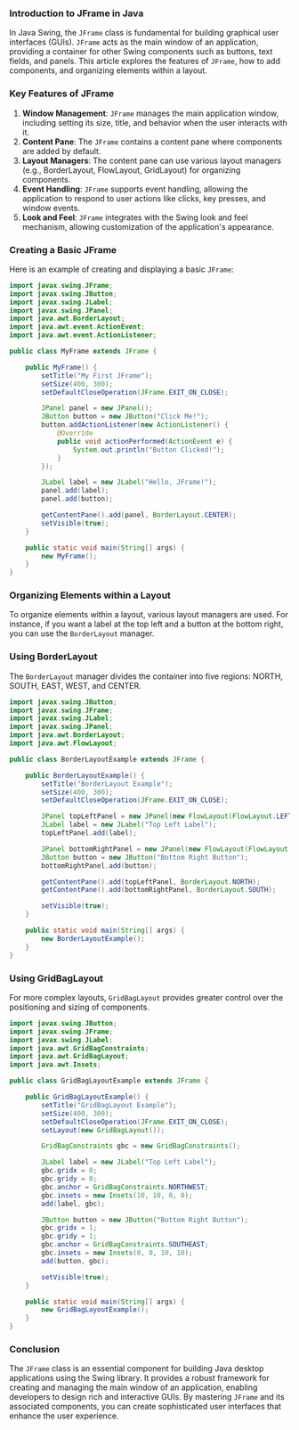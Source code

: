 ### Introduction to JFrame in Java

In Java Swing, the `JFrame` class is fundamental for building graphical user interfaces (GUIs). `JFrame` acts as the main window of an application, providing a container for other Swing components such as buttons, text fields, and panels. This article explores the features of `JFrame`, how to add components, and organizing elements within a layout.

### Key Features of JFrame

1. **Window Management**: `JFrame` manages the main application window, including setting its size, title, and behavior when the user interacts with it.
2. **Content Pane**: The `JFrame` contains a content pane where components are added by default.
3. **Layout Managers**: The content pane can use various layout managers (e.g., BorderLayout, FlowLayout, GridLayout) for organizing components.
4. **Event Handling**: `JFrame` supports event handling, allowing the application to respond to user actions like clicks, key presses, and window events.
5. **Look and Feel**: `JFrame` integrates with the Swing look and feel mechanism, allowing customization of the application's appearance.

### Creating a Basic JFrame

Here is an example of creating and displaying a basic `JFrame`:

```java
import javax.swing.JFrame;
import javax.swing.JButton;
import javax.swing.JLabel;
import javax.swing.JPanel;
import java.awt.BorderLayout;
import java.awt.event.ActionEvent;
import java.awt.event.ActionListener;

public class MyFrame extends JFrame {

    public MyFrame() {
        setTitle("My First JFrame");
        setSize(400, 300);
        setDefaultCloseOperation(JFrame.EXIT_ON_CLOSE);

        JPanel panel = new JPanel();
        JButton button = new JButton("Click Me!");
        button.addActionListener(new ActionListener() {
            @Override
            public void actionPerformed(ActionEvent e) {
                System.out.println("Button Clicked!");
            }
        });

        JLabel label = new JLabel("Hello, JFrame!");
        panel.add(label);
        panel.add(button);

        getContentPane().add(panel, BorderLayout.CENTER);
        setVisible(true);
    }

    public static void main(String[] args) {
        new MyFrame();
    }
}
```

### Organizing Elements within a Layout

To organize elements within a layout, various layout managers are used. For instance, if you want a label at the top left and a button at the bottom right, you can use the `BorderLayout` manager.

### Using BorderLayout

The `BorderLayout` manager divides the container into five regions: NORTH, SOUTH, EAST, WEST, and CENTER.

```java
import javax.swing.JButton;
import javax.swing.JFrame;
import javax.swing.JLabel;
import javax.swing.JPanel;
import java.awt.BorderLayout;
import java.awt.FlowLayout;

public class BorderLayoutExample extends JFrame {

    public BorderLayoutExample() {
        setTitle("BorderLayout Example");
        setSize(400, 300);
        setDefaultCloseOperation(JFrame.EXIT_ON_CLOSE);

        JPanel topLeftPanel = new JPanel(new FlowLayout(FlowLayout.LEFT));
        JLabel label = new JLabel("Top Left Label");
        topLeftPanel.add(label);

        JPanel bottomRightPanel = new JPanel(new FlowLayout(FlowLayout.RIGHT));
        JButton button = new JButton("Bottom Right Button");
        bottomRightPanel.add(button);

        getContentPane().add(topLeftPanel, BorderLayout.NORTH);
        getContentPane().add(bottomRightPanel, BorderLayout.SOUTH);

        setVisible(true);
    }

    public static void main(String[] args) {
        new BorderLayoutExample();
    }
}
```

### Using GridBagLayout

For more complex layouts, `GridBagLayout` provides greater control over the positioning and sizing of components.

```java
import javax.swing.JButton;
import javax.swing.JFrame;
import javax.swing.JLabel;
import java.awt.GridBagConstraints;
import java.awt.GridBagLayout;
import java.awt.Insets;

public class GridBagLayoutExample extends JFrame {

    public GridBagLayoutExample() {
        setTitle("GridBagLayout Example");
        setSize(400, 300);
        setDefaultCloseOperation(JFrame.EXIT_ON_CLOSE);
        setLayout(new GridBagLayout());

        GridBagConstraints gbc = new GridBagConstraints();

        JLabel label = new JLabel("Top Left Label");
        gbc.gridx = 0;
        gbc.gridy = 0;
        gbc.anchor = GridBagConstraints.NORTHWEST;
        gbc.insets = new Insets(10, 10, 0, 0);
        add(label, gbc);

        JButton button = new JButton("Bottom Right Button");
        gbc.gridx = 1;
        gbc.gridy = 1;
        gbc.anchor = GridBagConstraints.SOUTHEAST;
        gbc.insets = new Insets(0, 0, 10, 10);
        add(button, gbc);

        setVisible(true);
    }

    public static void main(String[] args) {
        new GridBagLayoutExample();
    }
}
```

### Conclusion

The `JFrame` class is an essential component for building Java desktop applications using the Swing library. It provides a robust framework for creating and managing the main window of an application, enabling developers to design rich and interactive GUIs. By mastering `JFrame` and its associated components, you can create sophisticated user interfaces that enhance the user experience.